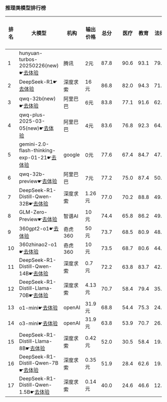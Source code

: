 ### 推理类模型排行榜
|排名|大模型|机构|输出价格|总分| |医疗|教育|法律|行政公务|推理与数学计算|语言与指令遵从|
|---|-----|---|-------|---|-|----|---|---|------|------------|------------------|
|1|hunyuan-turbos-20250226(new)☛[去体验](https://easyllm.site/static/modelcompare.html?type=proprietary)|腾讯|2元|87.8| |                    90.6|93.1|79.7|                    81.6|91.5|90.2|
|2|DeepSeek-R1☛[去体验](https://easyllm.site/static/modelcompare.html?type=open-source)|深度求索|16元|86.8| |                    82.0|94.3|71.7|                    88.6|92.7|91.2|
|3|qwq-32b(new)☛[去体验](https://easyllm.site/static/modelcompare.html?type=open-source)|阿里巴巴|6元|83.8| |                    77.1|91.6|62.8|                    86.5|94.3|90.9|
|4|qwq-plus-2025-03-05(new)☛[去体验](https://easyllm.site/static/modelcompare.html?type=proprietary)|阿里巴巴|4元|83.6| |                    76.8|92.3|64.5|                    84.5|93.1|90.3|
|5|gemini-2.0-flash-thinking-exp-01-21☛[去体验](https://easyllm.site/static/modelcompare.html?type=proprietary)|google|0元|77.6| |                    67.4|84.7|47.4|                    85.1|93.9|86.9|
|6|qwq-32b-preview☛[去体验](https://easyllm.site/static/modelcompare.html?type=open-source)|阿里巴巴|7元|77.2| |                    75.0|87.4|50.8|                    78.0|87.4|84.8|
|7|DeepSeek-R1-Distill-Qwen-32B☛[去体验](https://easyllm.site/static/modelcompare.html?type=open-source)|深度求索|1.26元|77.0| |                    70.2|88.8|49.2|                    76.2|90.1|87.7|
|8|GLM-Zero-Preview☛[去体验](https://easyllm.site/static/modelcompare.html?type=proprietary)|智谱AI|10元|74.4| |                    65.8|86.2|49.1|                    75.6|86.5|83.4|
|9|360gpt2-o1☛[去体验](https://easyllm.site/static/modelcompare.html?type=proprietary)|奇虎360|50元|73.7| |                    68.5|80.9|48.0|                    70.5|89.0|85.3|
|10|360zhinao2-o1☛[去体验](https://easyllm.site/static/modelcompare.html?type=proprietary)|奇虎360|10元|73.5| |                    68.7|80.6|44.0|                    74.0|89.0|84.7|
|11|DeepSeek-R1-Distill-Qwen-14B☛[去体验](https://easyllm.site/static/modelcompare.html?type=open-source)|深度求索|0.7元|72.2| |                    63.8|83.7|42.3|                    68.0|89.8|85.6|
|12|DeepSeek-R1-Distill-Llama-70B☛[去体验](https://easyllm.site/static/modelcompare.html?type=open-source)|深度求索|4.13元|70.7| |                    58.4|79.4|35.2|                    77.5|88.8|85.0|
|13|o1-mini☛[去体验](https://easyllm.site/static/modelcompare.html?type=proprietary)|openAI|31.9元|68.8| |                    54.4|75.3|24.9|                    77.1|92.7|88.2|
|14|o3-mini☛[去体验](https://easyllm.site/static/modelcompare.html?type=proprietary)|openAI|31.9元|63.8| |                    53.9|70.7|26.1|                    62.2|87.0|82.8|
|15|DeepSeek-R1-Distill-Llama-8B☛[去体验](https://easyllm.site/static/modelcompare.html?type=open-source)|深度求索|0.42元|52.0| |                    30.5|58.4|19.9|                    49.9|79.2|74.0|
|16|DeepSeek-R1-Distill-Qwen-7B☛[去体验](https://easyllm.site/static/modelcompare.html?type=open-source)|深度求索|0.35元|51.9| |                    28.4|62.6|19.5|                    48.8|81.3|71.0|
|17|DeepSeek-R1-Distill-Qwen-1.5B☛[去体验](https://easyllm.site/static/modelcompare.html?type=open-source)|深度求索|0.14元|40.0| |                    24.6|46.6|12.9|                    26.4|72.0|57.1|
    
